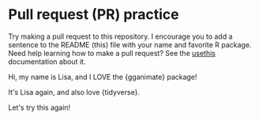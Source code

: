 # Pull request (PR) practice

Try making a pull request to this repository. I encourage you to add a sentence to the README (this) file with your name and favorite R package. Need help learning how to make a pull request? See the [usethis](https://usethis.r-lib.org/articles/articles/pr-functions.html) documentation about it.

Hi, my name is Lisa, and I LOVE the {gganimate} package!

It's Lisa again, and also love {tidyverse}.

Let's try this again!
